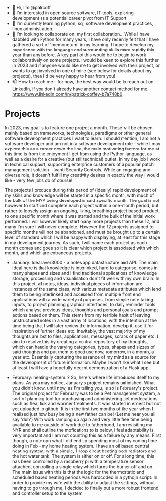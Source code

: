 - 👋 Hi, I’m @patrcoff
- 👀 I’m interested in open source software, IT tools, exploring development as a potential career pivot from IT Support
- 🌱 I’m currently learning python, sql, software development practices, linux administration.
- 💞️ I’m looking to collaborate on: my first collaboration... While I have dabbled with Python for many years, I have only recently felt that I have gathered a sort of 'memonetum' in my learning. I hope to develop my experience with the language and surrounding skills more rapidly this year than any before. A key part of this would be to begin to work collaboratively on some projects. I would be keen to explore this further in 2023 and if anyone would like me to get involved with their project, or wants to get involved in one of mine (see below for details about my projects), then I'd be very happy to hear from you!
- 📫 How to reach me - for now, the best way would be to reach out on LinkedIn, if you don't already have another contact method for me. https://www.linkedin.com/in/patrick-coffey-b7a748b0


<h1>Projects</h1>

In 2023, my goal is to feature one project a month. These will be chosen mainly based on frameworks, technologies, paradigms or other general software development practices I want to learn. I should mention, I am not a software developer and am not in a software development role - while I may explore this as a career down the line, the main motivating factore for me at this time is from the enjoyment I get from using the Python language, as well as a desire for a creative (but still technical) outlet. In my day job I work in technical support, supporting enterprice customers of a popular patch management solution - Ivanti Security Controls. While an engaging and diverse role, it doesn't fulfill my creativity desires in exactly the way I would like - very few jobs do of course!

The projects I produce during this period of (ideally) rapid development of my skills and knowledge will be started in a specific month, with much of the bulk of the MVP being developed in said specific month. The goal is not however to start and complete each project within a one-month period, but rather to loosely assign an ongoing, living, breathing project based product, to one specific month where it was started and the bulk of the initial work performed. I will however likely start many more projects than these 12, and many I'm sure I will never complete. However the 12 projects assigned to specific months will not be abandoned, and must be brought up to a certain level of standard which I will be happy with displaying, at least for this stage in my development journey. As such, I will name each project as each month comes and goes so it is clear which project is associated with which month, and which are extraneous projects.

- January: Ideasaver3000 - a notes app datastructure and API. The main ideal here is that knowledge is interlinked, hard to categorise, comes in many shapes and sizes and I find traditional applications of knowledge storage, processing and visualisation don't fit well with my own brain. In this project, all notes, ideas, individual pieces of information are instances of the same class, with various metadata attributes which lend them to being interlinked and accessed from multiple front end applications with a wide variety of purposes, from simple note taking inputs, to project planning graphical interfaces, to daily reminder tools which analyse previous ideas, thoughts and personal goals and prompt actions based on them. This stems from my terrible habit of leaving unstructured notes in a vast array of locations, with the intention at the time being that I will later review the information, develop it, use it for inspiration of further ideas etc. Inevitably, the vast majority of my thoughts are lost to files, applications, messages, scraps of paper etc. I aim to resolve this by creating a central repository of my thoughts, which can handle the varying categories, types, shapes and sizzes of said thoughts and put them to good use now, tomorrow, in a month, a year etc. Essentially capturing the essance of my mind as a source for the development of future information. Maybe I won't like what I see but at least I will have a hopefully decent demonstration of a Flask app.

- February: heating-system..? So, here's where life introduced itself to my plans. As you may notice, January's project remains unfinished. What you didn't know, until now, as I'm telling you, is so is February's project. The original project for February was to be a Pet management system, a sort of planning tool for purchasing and administering pet medecations such as flea, tick and wormer treatments. It was started in ernest but not yet uploaded to github. It is in the first two months of the year when I realised just how busy being a new father can be! (Let me hear you all say 'duh') With work ramping up again and very little free time being available to me outside of work due to fatherhood, I am revisiting my NYR and  shall outline the mofications to is  below, I feel adaptability is very important and I am not counting this as a failure by any means. First though, a note opn what I did end up spending most of my coding time doing in Feb - my home heating system. I have an oil based central heating system, with a simple, 1-loop circut heating both radiators and the hot water tank. The system is either on or off. For a long time, this has been controlled by a raspberry pi with a temperature sensor attached, controlling a single relay which turns the burner off and on. The main issue with this is that the logic for the thermostatic and scheduled based heating periods was hardcoded in a pythojn script. In order to provide my wife with the ability to adjust the settings, without having to go through me, I decided to finally put a more robust frontend and controller setup to the system.
<!---
patrcoff/patrcoff is a ✨ special ✨ repository because its `README.md` (this file) appears on your GitHub profile.
You can click the Preview link to take a look at your changes.
--->

